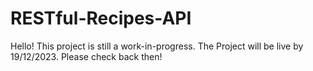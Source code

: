 # RESTful-Recipes-API

Hello! This project is still a work-in-progress. The Project will be live by 19/12/2023. Please check back then!
